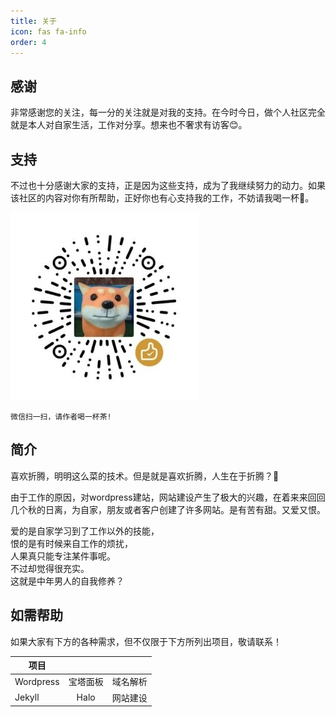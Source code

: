 ```yaml
---
title: 关于
icon: fas fa-info
order: 4
---
```


## 感谢
非常感谢您的关注，每一分的关注就是对我的支持。在今时今日，做个人社区完全就是本人对自家生活，工作对分享。想来也不奢求有访客😊。

## 支持
不过也十分感谢大家的支持，正是因为这些支持，成为了我继续努力的动力。如果该社区的内容对你有所帮助，正好你也有心支持我的工作，不妨请我喝一杯🍵。

![donate](/assets/img/donate.jpg)

`微信扫一扫，请作者喝一杯茶!`

## 简介
喜欢折腾，明明这么菜的技术。但是就是喜欢折腾，人生在于折腾？🐶  

由于工作的原因，对wordpress建站，网站建设产生了极大的兴趣，在着来来回回几个秋的日离，为自家，朋友或者客户创建了许多网站。是有苦有甜。又爱又恨。  

爱的是自家学习到了工作以外的技能，  
恨的是有时候来自工作的烦扰，  
人果真只能专注某件事呢。  
不过却觉得很充实。  
这就是中年男人的自我修养？

## 如需帮助
如果大家有下方的各种需求，但不仅限于下方所列出项目，敬请联系！

| 项目      |          |          |
| --------- | :------: | -------: |
| Wordpress | 宝塔面板 | 域名解析 |
| Jekyll    |   Halo   | 网站建设 |

